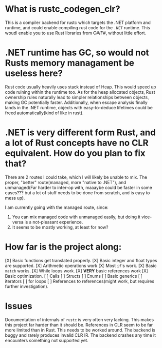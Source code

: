 # What is rustc_codegen_clr?
This is a compiler backend for rustc which targets the .NET platform and runtime, and could enable compiling rust code for the `.NET` runtime. This woudl enable you to use Rust libraries from C#/F#, without little effort.
# .NET runtime has GC, so would not Rusts memory managament be useless here?
Rust code usually heavily uses stack instead of Heap. This would speed up code ruining within the runtime too. As for the heap allocated objects, Rust ownership rules naturally lead to simpler relationships between objects, making GC potentially faster. Additionally, when escape analysis finally lands in the .NET runtime, objects with easy-to-deduce lifetimes could be freed automatically(kind of like in rust).
# .NET is very different form Rust, and a lot of Rust concepts have no CLR equivalent. How do you plan to fix that?
There are 2 routes I could take, which I will likely be unable to mix. The proper, "better" route(managed, more "native to .NET"), and unmanaged(Far harder to inter-op with, maaaybe could be faster in some cases??? but a lot of stuff needs to be done from scratch, and is easy to mess up). 

I am currently going with the managed route, since: 

1. You can mix managed code with unmanaged easily, but doing it vice-versa is a not-pleasant experience.
2. It seems to be mostly working, at least for now?

# How far is the project along:
[X] Basic functions get translated properly. 
[X] Basic integer and float types are supported.
[X] Arithmetic operations work
[X] Most `if`'s work.
[X] Basic `match` works.
[X] While loops work.
[X] **VERY** basic references work
[X] Basic optimization.
[ ] Calls
[ ] Structs
[ ] Enums
[ ] Basic generics
[ ] iterators
[ ] for loops
[ ] References to references(might work, but requires further investigation).
# Issues
Documentation of internals of `rustc` is very often very lacking. This makes this project far harder than it should be.
References in CLR seem to be far more limited than in Rust. This needs to be worked around.
The backend is buggy and rarely produces invalid CLR IR.
The backend crashes any time it encounters something not supported yet.
